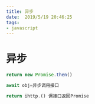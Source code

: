 ```yaml
---
title: 异步
date:  2019/5/19 20:46:25
tags: 
- javascript
---
```


# 异步

```javascript
return new Promise.then()
```

```javascript
await obj=异步调用接口
```

```javascript
return ihttp.() 调接口返回Promise
```

